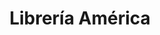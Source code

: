 ---
title: "Librería América"
url: /zona-19-ciudad-de-guatemala/libreria-america/
shop: Schreibwaren
---